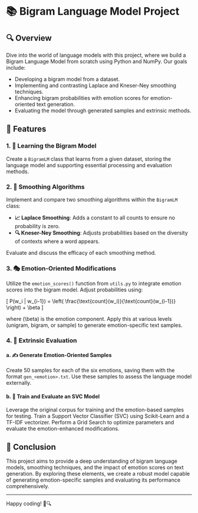 # 📚 Bigram Language Model Project

## 🔍 Overview

Dive into the world of language models with this project, where we build a Bigram Language Model from scratch using Python and NumPy. Our goals include:

- Developing a bigram model from a dataset.
- Implementing and contrasting Laplace and Kneser-Ney smoothing techniques.
- Enhancing bigram probabilities with emotion scores for emotion-oriented text generation.
- Evaluating the model through generated samples and extrinsic methods.

## 🌟 Features

### 1. 📖 Learning the Bigram Model

Create a `BigramLM` class that learns from a given dataset, storing the language model and supporting essential processing and evaluation methods.

### 2. 🔧 Smoothing Algorithms

Implement and compare two smoothing algorithms within the `BigramLM` class:

- **📈 Laplace Smoothing**: Adds a constant to all counts to ensure no probability is zero.
- **🔍 Kneser-Ney Smoothing**: Adjusts probabilities based on the diversity of contexts where a word appears.

Evaluate and discuss the efficacy of each smoothing method.

### 3. 🎭 Emotion-Oriented Modifications

Utilize the `emotion_scores()` function from `utils.py` to integrate emotion scores into the bigram model. Adjust probabilities using:

\[ P(w_i | w_{i-1}) = \left( \frac{\text{count}(w_i)}{\text{count}(w_{i-1})} \right) + \beta \]

where \(\beta\) is the emotion component. Apply this at various levels (unigram, bigram, or sample) to generate emotion-specific text samples.

### 4. 🧪 Extrinsic Evaluation

#### a. ✍️ Generate Emotion-Oriented Samples

Create 50 samples for each of the six emotions, saving them with the format `gen_<emotion>.txt`. Use these samples to assess the language model externally.

#### b. 🧠 Train and Evaluate an SVC Model

Leverage the original corpus for training and the emotion-based samples for testing. Train a Support Vector Classifier (SVC) using Scikit-Learn and a TF-IDF vectorizer. Perform a Grid Search to optimize parameters and evaluate the emotion-enhanced modifications.

## 🎯 Conclusion

This project aims to provide a deep understanding of bigram language models, smoothing techniques, and the impact of emotion scores on text generation. By exploring these elements, we create a robust model capable of generating emotion-specific samples and evaluating its performance comprehensively.

---

Happy coding! 🚀🔍
